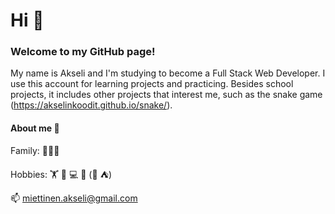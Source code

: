 # Hi 👋

### Welcome to my GitHub page!

My name is Akseli and I'm studying to become a Full Stack Web Developer. I use this account for learning projects and practicing. Besides school projects, it includes other projects that interest me, such as the snake game (https://akselinkoodit.github.io/snake/).

#### About me :blond_haired_person:

Family: :family_man_woman_girl:

Hobbies: :weight_lifting: :running: :computer: :juggling_person: (:hiking_boot: :tent:)

📫 miettinen.akseli@gmail.com
